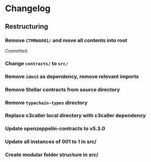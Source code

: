 # Changelog

## Restructuring

### Remove `CTMRWA001/` and move all contents into root

Committed.

### Change `contracts/` to `src/`

### Remove `iden3` as dependency, remove relevant imports

### Remove Stellar contracts from source directory

### Remove `typechain-types` directory

### Replace c3caller local directory with c3caller dependency

### Update openzeppelin-contracts to v5.3.0

### Update all instances of 001 to 1 in src/

### Create modular folder structure in src/
